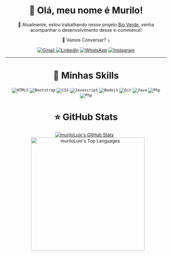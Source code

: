 <h1 align="center">💜 Olá, meu nome é Murilo!</h1>

<p align="center">
  🔭 Atualmente, estou trabalhando nesse projeto 
  <a href="https://github.com/muriloLuix/BioVerde" target="_blank">Bio Verde</a>, venha acompanhar o desenvolvimento desse e-commerce!
</p>


<p align="center">
  💌 Vamos Conversar? ⤵️
</p>

<p align="center">
  <a href="#" title="Gmail">
<a href="mailto:muriloluiz654@gmail.com">
  <img src="https://img.shields.io/badge/-Gmail-FF0000?style=flat-square&labelColor=FF0000&logo=gmail&logoColor=white" alt="Gmail"/>
</a>
  <a href="#" title="LinkedIn">
  <img src="https://img.shields.io/badge/-Linkedin-0e76a8?style=flat-square&logo=Linkedin&logoColor=white&link=https://www.linkedin.com/in/murilo-luiz-jaboinski-246096229/" alt="LinkedIn"/></a>
  <a href="#" title="WhatsApp">
  <img src="https://img.shields.io/badge/-WhatsApp-25d366?style=flat-square&labelColor=25d366&logo=whatsapp&logoColor=white&link=https://wa.me/5541995402028?text=Ol%C3%A1%21+Vi+seu+perfil+no+GitHub+e+gostaria+de+trocar+algumas+informa%C3%A7%C3%B5es." alt="WhatsApp"/></a>
  <a href="#" title="Instagram">
  <img src="https://img.shields.io/badge/-Instagram-DF0174?style=flat-square&labelColor=DF0174&logo=instagram&logoColor=white&link=https://www.instagram.com/izmurilo_cwb/" alt="Instagram"/></a>
</p>

---

<h1 align="center">🚀 Minhas Skills</h1>

<div align="center">
    <code><img src="https://img.shields.io/badge/HTML5-E34F26?style=for-the-badge&logo=html5&logoColor=white" alt="HTML5"/></code>
    <code><img src="https://img.shields.io/badge/Bootstrap-563D7C?style=for-the-badge&logo=bootstrap&logoColor=white" alt="Bootstrap"/></code>
    <code><img src="https://img.shields.io/badge/CSS3-1572B6?style=for-the-badge&logo=css3&logoColor=white" alt="CSS"/></code>
  <code><img src="https://img.shields.io/badge/Javascript-323330?style=for-the-badge&logo=javascript&logoColor=F7DF1E" alt="Javascript"/></code>
  <code><img src="https://img.shields.io/badge/Node.js-43853D?style=for-the-badge&logo=node.js&logoColor=white" alt="Nodejs"/></code>
  <code><img src="https://img.shields.io/badge/Git-E34F26?style=for-the-badge&logo=git&logoColor=white" alt="Git"/></code>
  <code><img src="https://img.shields.io/badge/java-%23ED8B00.svg?style=for-the-badge&logo=openjdk&logoColor=white" alt="Java"/></code>
  <code><img src="https://img.shields.io/badge/PHP-777BB4?style=for-the-badge&logo=php&logoColor=white" alt="Php"/></code>
  <code><img src="https://img.shields.io/badge/Flutter-02569B?style=for-the-badge&logo=flutter&logoColor=white" alt="Php"/></code>
</div>


<h1 align="center">⭐ GitHub Stats</h1>

<div align="center">
    <a href="https://github.com/muriloLuix">
        <img src="https://github-readme-stats.vercel.app/api?username=muriloLuix&theme=dark" alt="muriloLuix's GitHub Stats" style="margin-right: 10px;">
    </a>
<a href="https://github.com/muriloLuix">
    <img src="https://github-readme-stats.vercel.app/api/top-langs/?username=muriloLuix&layout=compact&theme=dark" alt="muriloLuix's Top Languages" style="margin-left: 10px; width: 355px;">
</a>

</div>


